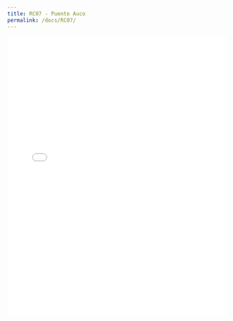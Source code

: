 ```yaml
---
title: RC07 - Puente Auco
permalink: /docs/RC07/
---
```


<iframe width="100%" height="640" allowfullscreen style="border-style:none;" src="/assets/docs/sites/RC07/app-files/"></iframe>
